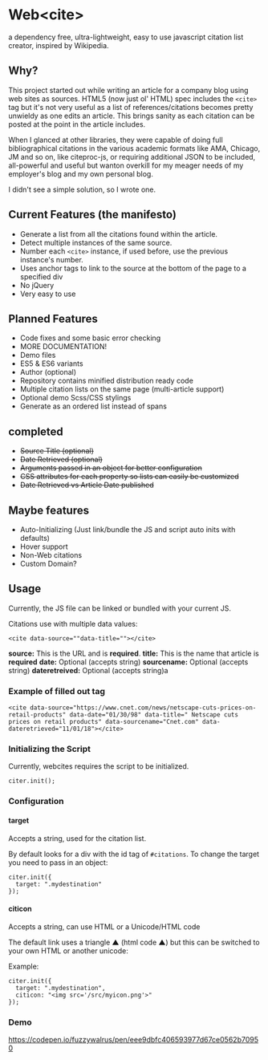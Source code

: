 # Web&lt;cite>
a dependency free, ultra-lightweight, easy to use javascript citation list creator, inspired by Wikipedia.

## Why?

This project started out while writing an article for a company blog using web sites as sources. HTML5 (now just ol' HTML) spec includes the `<cite>` tag but it's not very useful as a list of references/citations becomes pretty unwieldy as one edits an article. This brings sanity as each citation can be posted at the point in the article includes. 

When I glanced at other libraries, they were capable of doing full bibliographical citations in the various academic formats like AMA, Chicago, JM  and so on, like citeproc-js, or requiring additional JSON to be included, all-powerful and useful but wanton overkill for my meager needs of my employer's blog and my own personal blog.

I didn't see a simple solution, so I wrote one.

## Current Features (the manifesto)

* Generate a list from all the citations found within the article.
* Detect multiple instances of the same source.
* Number each `<cite>` instance, if used before, use the previous instance's number.
* Uses anchor tags to link to the source at the bottom of the page to a specified div
* No jQuery
* Very easy to use
  
## Planned Features

* Code fixes and some basic error checking
* MORE DOCUMENTATION!
* Demo files
* ES5 & ES6 variants
* Author (optional)
* Repository contains minified distribution ready code
* Multiple citation lists on the same page (multi-article support)
* Optional demo Scss/CSS stylings 
* Generate as an ordered list instead of spans

## completed
* ~~Source Title (optional)~~
* ~~Date Retrieved (optional)~~
* ~~Arguments passed in an object for better configuration~~
* ~~CSS attributes for each property so lists can easily be customized~~
* ~~Date Retrieved vs Article Date published~~

## Maybe features

* Auto-Initializing (Just link/bundle the JS and script auto inits with defaults)
* Hover support
* Non-Web citations
* Custom Domain?


## Usage

Currently, the JS file can be linked or bundled with your current JS.  

Citations use  with multiple data values:

`<cite data-source=""data-title=""></cite>`

**source:** This is the URL and is **required**.
**title:** This is the name that article is **required**
**date:** Optional (accepts string)
**sourcename:** Optional (accepts string)
**dateretreived:**  Optional (accepts string)a


### Example of filled out tag

`<cite data-source="https://www.cnet.com/news/netscape-cuts-prices-on-retail-products" data-date="01/30/98" data-title=" Netscape cuts prices on retail products" data-sourcename="Cnet.com" data-dateretrieved="11/01/18"></cite>`

### Initializing the Script

Currently, webcites requires the script to be initialized.

`citer.init();`

### Configuration


#### target 
Accepts a string, used for the citation list. 

By default looks for a div with the id tag of `#citations`. To change the target you need to pass in an object:

```
citer.init({
  target: ".mydestination"
}); 
```



####  citicon 
Accepts a string, can use HTML or a Unicode/HTML code  

The default link uses a triangle ▲ (html code &#9650;) but this can be switched to your own HTML or another unicode:

Example:

```
citer.init({
  target: ".mydestination",
  citicon: "<img src='/src/myicon.png'>"
}); 
```


### Demo

https://codepen.io/fuzzywalrus/pen/eee9dbfc406593977d67ce0562b70950
